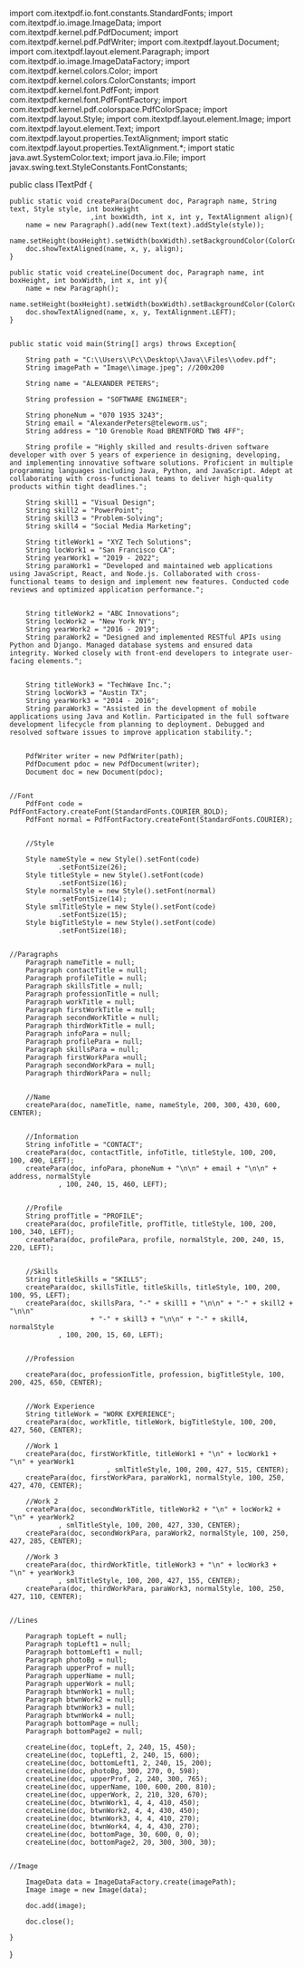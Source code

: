 import com.itextpdf.io.font.constants.StandardFonts;
import com.itextpdf.io.image.ImageData;
import com.itextpdf.kernel.pdf.PdfDocument;
import com.itextpdf.kernel.pdf.PdfWriter;
import com.itextpdf.layout.Document;
import com.itextpdf.layout.element.Paragraph;
import com.itextpdf.io.image.ImageDataFactory;
import com.itextpdf.kernel.colors.Color;
import com.itextpdf.kernel.colors.ColorConstants;
import com.itextpdf.kernel.font.PdfFont;
import com.itextpdf.kernel.font.PdfFontFactory;
import com.itextpdf.kernel.pdf.colorspace.PdfColorSpace;
import com.itextpdf.layout.Style;
import com.itextpdf.layout.element.Image;
import com.itextpdf.layout.element.Text;
import com.itextpdf.layout.properties.TextAlignment;
import static com.itextpdf.layout.properties.TextAlignment.*;
import static java.awt.SystemColor.text;
import java.io.File;
import javax.swing.text.StyleConstants.FontConstants;

public class ITextPdf {

    public static void createPara(Document doc, Paragraph name, String text, Style style, int boxHeight
                        ,int boxWidth, int x, int y, TextAlignment align){
        name = new Paragraph().add(new Text(text).addStyle(style));
        name.setHeight(boxHeight).setWidth(boxWidth).setBackgroundColor(ColorConstants.WHITE);
        doc.showTextAligned(name, x, y, align);
    }
        
    public static void createLine(Document doc, Paragraph name, int boxHeight, int boxWidth, int x, int y){
        name = new Paragraph();
        name.setHeight(boxHeight).setWidth(boxWidth).setBackgroundColor(ColorConstants.LIGHT_GRAY);
        doc.showTextAligned(name, x, y, TextAlignment.LEFT);
    }
    
    
    public static void main(String[] args) throws Exception{
        
        String path = "C:\\Users\\Pc\\Desktop\\Java\\Files\\odev.pdf";
        String imagePath = "Image\\image.jpeg"; //200x200
        
        String name = "ALEXANDER PETERS";
        
        String profession = "SOFTWARE ENGINEER";
        
        String phoneNum = "070 1935 3243";
        String email = "AlexanderPeters@teleworm.us";
        String address = "10 Grenoble Road BRENTFORD TW8 4FF";
        
        String profile = "Highly skilled and results-driven software developer with over 5 years of experience in designing, developing, and implementing innovative software solutions. Proficient in multiple programming languages including Java, Python, and JavaScript. Adept at collaborating with cross-functional teams to deliver high-quality products within tight deadlines.";
        
        String skill1 = "Visual Design";
        String skill2 = "PowerPoint";
        String skill3 = "Problem-Solving";
        String skill4 = "Social Media Marketing";        
        
        String titleWork1 = "XYZ Tech Solutions";
        String locWork1 = "San Francisco CA";
        String yearWork1 = "2019 - 2022";
        String paraWork1 = "Developed and maintained web applications using JavaScript, React, and Node.js. Collaborated with cross-functional teams to design and implement new features. Conducted code reviews and optimized application performance.";

        
        String titleWork2 = "ABC Innovations";
        String locWork2 = "New York NY";
        String yearWork2 = "2016 - 2019";
        String paraWork2 = "Designed and implemented RESTful APIs using Python and Django. Managed database systems and ensured data integrity. Worked closely with front-end developers to integrate user-facing elements.";

        
        String titleWork3 = "TechWave Inc.";
        String locWork3 = "Austin TX";
        String yearWork3 = "2014 - 2016";
        String paraWork3 = "Assisted in the development of mobile applications using Java and Kotlin. Participated in the full software development lifecycle from planning to deployment. Debugged and resolved software issues to improve application stability.";
        
        
        PdfWriter writer = new PdfWriter(path);
        PdfDocument pdoc = new PdfDocument(writer);
        Document doc = new Document(pdoc);
        
        
    //Font
        PdfFont code = PdfFontFactory.createFont(StandardFonts.COURIER_BOLD);
        PdfFont normal = PdfFontFactory.createFont(StandardFonts.COURIER);

        
        //Style
        
        Style nameStyle = new Style().setFont(code)
                .setFontSize(26);
        Style titleStyle = new Style().setFont(code)
                .setFontSize(16);
        Style normalStyle = new Style().setFont(normal)
                .setFontSize(14);
        Style smlTitleStyle = new Style().setFont(code)
                .setFontSize(15);
        Style bigTitleStyle = new Style().setFont(code)
                .setFontSize(18);
        
    
    //Paragraphs
        Paragraph nameTitle = null;
        Paragraph contactTitle = null;
        Paragraph profileTitle = null;
        Paragraph skillsTitle = null;
        Paragraph professionTitle = null;
        Paragraph workTitle = null;
        Paragraph firstWorkTitle = null;
        Paragraph secondWorkTitle = null;
        Paragraph thirdWorkTitle = null;
        Paragraph infoPara = null;
        Paragraph profilePara = null;
        Paragraph skillsPara = null;
        Paragraph firstWorkPara =null;
        Paragraph secondWorkPara = null;
        Paragraph thirdWorkPara = null;
 
        
        //Name
        createPara(doc, nameTitle, name, nameStyle, 200, 300, 430, 600, CENTER);
        
        
        //Information
        String infoTitle = "CONTACT";
        createPara(doc, contactTitle, infoTitle, titleStyle, 100, 200, 100, 490, LEFT);
        createPara(doc, infoPara, phoneNum + "\n\n" + email + "\n\n" + address, normalStyle
                , 100, 240, 15, 460, LEFT);
        
        
        //Profile
        String profTitle = "PROFILE";
        createPara(doc, profileTitle, profTitle, titleStyle, 100, 200, 100, 340, LEFT);
        createPara(doc, profilePara, profile, normalStyle, 200, 240, 15, 220, LEFT);
        
        
        //Skills
        String titleSkills = "SKILLS";
        createPara(doc, skillsTitle, titleSkills, titleStyle, 100, 200, 100, 95, LEFT);
        createPara(doc, skillsPara, "-" + skill1 + "\n\n" + "-" + skill2 + "\n\n" 
                        + "-" + skill3 + "\n\n" + "-" + skill4, normalStyle
                , 100, 200, 15, 60, LEFT);
        
        
        //Profession
        
        createPara(doc, professionTitle, profession, bigTitleStyle, 100, 200, 425, 650, CENTER);
        
        
        //Work Experience
        String titleWork = "WORK EXPERIENCE";
        createPara(doc, workTitle, titleWork, bigTitleStyle, 100, 200, 427, 560, CENTER);
        
        //Work 1
        createPara(doc, firstWorkTitle, titleWork1 + "\n" + locWork1 + "\n" + yearWork1
                            , smlTitleStyle, 100, 200, 427, 515, CENTER);
        createPara(doc, firstWorkPara, paraWork1, normalStyle, 100, 250, 427, 470, CENTER);
        
        //Work 2
        createPara(doc, secondWorkTitle, titleWork2 + "\n" + locWork2 + "\n" + yearWork2
                , smlTitleStyle, 100, 200, 427, 330, CENTER);
        createPara(doc, secondWorkPara, paraWork2, normalStyle, 100, 250, 427, 285, CENTER);
        
        //Work 3
        createPara(doc, thirdWorkTitle, titleWork3 + "\n" + locWork3 + "\n" + yearWork3
                , smlTitleStyle, 100, 200, 427, 155, CENTER);
        createPara(doc, thirdWorkPara, paraWork3, normalStyle, 100, 250, 427, 110, CENTER);
        
        
    //Lines
    
        Paragraph topLeft = null;
        Paragraph topLeft1 = null;
        Paragraph bottomLeft1 = null;
        Paragraph photoBg = null;
        Paragraph upperProf = null;
        Paragraph upperName = null;
        Paragraph upperWork = null;
        Paragraph btwnWork1 = null;         
        Paragraph btwnWork2 = null; 
        Paragraph btwnWork3 = null;
        Paragraph btwnWork4 = null;
        Paragraph bottomPage = null;
        Paragraph bottomPage2 = null;
                
        createLine(doc, topLeft, 2, 240, 15, 450);
        createLine(doc, topLeft1, 2, 240, 15, 600);
        createLine(doc, bottomLeft1, 2, 240, 15, 200);
        createLine(doc, photoBg, 300, 270, 0, 598);
        createLine(doc, upperProf, 2, 240, 300, 765);
        createLine(doc, upperName, 100, 600, 200, 810);
        createLine(doc, upperWork, 2, 210, 320, 670);
        createLine(doc, btwnWork1, 4, 4, 410, 450);
        createLine(doc, btwnWork2, 4, 4, 430, 450);
        createLine(doc, btwnWork3, 4, 4, 410, 270);
        createLine(doc, btwnWork4, 4, 4, 430, 270);
        createLine(doc, bottomPage, 30, 600, 0, 0);
        createLine(doc, bottomPage2, 20, 300, 300, 30);
        
        
    //Image
    
        ImageData data = ImageDataFactory.create(imagePath);
        Image image = new Image(data);

        doc.add(image);

        doc.close();
        
    }
}
